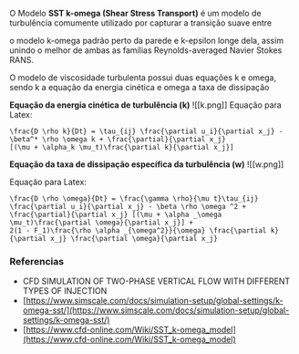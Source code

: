 O Modelo **SST k-omega (Shear Stress Transport)** é um modelo de turbulência comumente utilizado por capturar a transição suave entre 

o modelo k-omega padrão perto da parede e k-epsilon longe dela, assim unindo o melhor de ambas as famílias Reynolds-averaged Navier Stokes RANS.

O modelo de viscosidade turbulenta possui duas equações k e omega, sendo k a equação da energia cinética e omega a taxa de dissipação

**Equação da energia cinética de turbulência (k)**
![[k.png]]
Equação para Latex:
````
\frac{D \rho k}{Dt} = \tau_{ij} \frac{\partial u_i}{\partial x_j} - \beta^* \rho \omega k + \frac{\partial}{\partial x_j}
[(\mu + \alpha_k \mu_t)\frac{\partial k}{\partial x_j}]
````

**Equação da taxa de dissipação específica da turbulência (w)**
![[w.png]]

Equação para Latex:
````
\frac{D \rho \omega}{Dt} = \frac{\gamma \rho}{\mu t}\tau_{ij} \frac{\partial u_i}{\partial x_j} - \beta \rho \omega ^2 + 
\frac{\partial}{\partial x_j} [(\mu + \alpha _\omega \mu_t)\frac{\partial \omega}{\partial x_j}] + 
2(1 - F_1)\frac{\rho \alpha _{\omega^2}}{\omega} \frac{\partial k}{\partial x_j} \frac{\partial \omega}{\partial x_j}
````
### Referencias
- CFD SIMULATION OF TWO-PHASE VERTICAL FLOW WITH DIFFERENT TYPES OF INJECTION
- [https://www.simscale.com/docs/simulation-setup/global-settings/k-omega-sst/](https://www.simscale.com/docs/simulation-setup/global-settings/k-omega-sst/)
- [https://www.cfd-online.com/Wiki/SST_k-omega_model](https://www.cfd-online.com/Wiki/SST_k-omega_model)